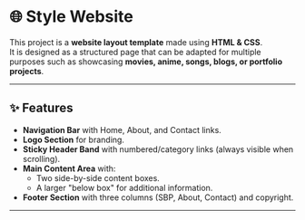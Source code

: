 # 🌐 Style Website

This project is a **website layout template** made using **HTML & CSS**.  
It is designed as a structured page that can be adapted for multiple purposes such as showcasing **movies, anime, songs, blogs, or portfolio projects**.

---

## ✨ Features
- **Navigation Bar** with Home, About, and Contact links.
- **Logo Section** for branding.
- **Sticky Header Band** with numbered/category links (always visible when scrolling).
- **Main Content Area** with:
  - Two side-by-side content boxes.
  - A larger "below box" for additional information.
- **Footer Section** with three columns (SBP, About, Contact) and copyright.

---
